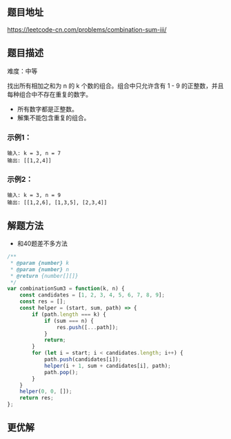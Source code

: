 ## 题目地址

https://leetcode-cn.com/problems/combination-sum-iii/

## 题目描述

难度：中等

找出所有相加之和为 n 的 k 个数的组合。组合中只允许含有 1 - 9 的正整数，并且每种组合中不存在重复的数字。

- 所有数字都是正整数。
- 解集不能包含重复的组合。 

### 示例1：

```
输入: k = 3, n = 7
输出: [[1,2,4]]
```

### 示例2：

```
输入: k = 3, n = 9
输出: [[1,2,6], [1,3,5], [2,3,4]]
```

## 解题方法

- 和40题差不多方法

```js
/**
 * @param {number} k
 * @param {number} n
 * @return {number[][]}
 */
var combinationSum3 = function(k, n) {
    const candidates = [1, 2, 3, 4, 5, 6, 7, 8, 9];
    const res = [];
    const helper = (start, sum, path) => {
        if (path.length === k) {
            if (sum === n) {
                res.push([...path]);
            }
            return;
        }
        for (let i = start; i < candidates.length; i++) {
            path.push(candidates[i]);
            helper(i + 1, sum + candidates[i], path);
            path.pop();
        }
    }
    helper(0, 0, []);
    return res;
};
```

## 更优解


```js

```

